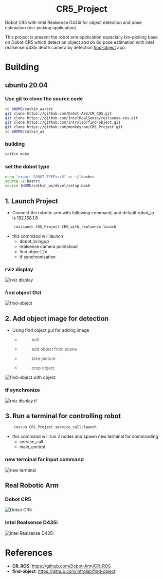 # <center>CR5_Project</center>

Dobot CR5 with Intel Realsense D435i for object detection and pose estimation (bin-picking application).

This project is present the robot arm application especially bin-picking base on Dobot CR5 which detect an object and do 6d pose estimation with intel realsense d435i depth camera by detection [find-object](https://introlab.github.io/find-object/) app.

# Building

## ubuntu 20.04

### Use git to clone the source code
```sh
cd $HOME/catkin_ws/src
git clone https://github.com/Dobot-Arm/CR_ROS.git
git clone https://github.com/IntelRealSense/realsense-ros.git
git clone https://github.com/introlab/find-object.git
git clone https://github.com/monkeyrom/CR5_Project.git
cd $HOME/catkin_ws
```

### building
```sh
catkin_make
```
### set the dobot type
```sh
echo "export DOBOT_TYPE=cr5" >> ~/.bashrc
source ~/.bashrc
source $HOME/catkin_ws/devel/setup.bash
```

## 1.  Launch Project

* Connect the robotic arm with following command, and default robot_ip is 192.168.1.6 

```sh
    roslaunch CR5_Project CR5_with_realsense.launch
```

* this command will launch 
  - dobot_bringup
  - realsense camera pointcloud
  - find object 2d
  - tf synchronisation

### rviz display

![rviz display](./rviz.png)

### find object GUI

![find-object](./findobject.png)

## 2.  Add object image for detection

* Using find object gui for adding image
  - > edit
  - > add object from scene
  - > take picture
  - > crop object

![find-object with object](./findobject2.png)

### tf synchronize

![rviz display tf](./rviz2.png)

## 3.  Run a terminal for controlling robot

```sh
    rosrun CR5_Project service_call.launch
```

* this command will run 2 nodes and spawn new terminal for commanding
  - service_call
  - main_control

### new terminal for input command
![new terminal](./maincontrol.png)

## Real Robotic Arm

### Dobot CR5 
![Dobot CR5](./dobot1.jpg)

### Intel Realsense D435i
![Intel Realsense D435i](./dobot2.jpg)

# References
- **CR_ROS**: https://github.com/Dobot-Arm/CR_ROS
- **find-object**: https://github.com/introlab/find-object
